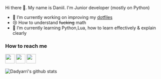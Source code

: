 Hi there 👋. My name is Daniil. I'm Junior developer (mostly on Python)

- 🔭 I’m currently working on improving my [dotfiles](https://github.com/dadyarri/dotfiles) 
- :cry: How to understand ~~fucking~~ math
- 🌱 I’m currently learning Python,Lua, how to learn effectively & explain clearly

### How to reach me

<a title="Vkontakte" href="https://vk.me/dadyarri"><img width="30" src="https://user-images.githubusercontent.com/51821039/118550882-ecf52200-b765-11eb-93fb-1c8b80635115.png"></a>
<a title="Telegram" href="https://t.me/dadyarri"><img width="30" src="https://user-images.githubusercontent.com/51821039/118549811-a0f5ad80-b764-11eb-864e-a1d5cf7d2830.png"></a>
<a title="Blog (in Russian)" href="https://t.me/dadyarriscorner"><img width="30" src="https://user-images.githubusercontent.com/51821039/118550586-88d25e00-b765-11eb-8698-9317c84217e2.png"></a>


![Dadyarri's github stats](https://github-readme-stats.vercel.app/api?username=dadyarri&count_private=true&show_icons=true&theme=dark&include_all_commits=true)
